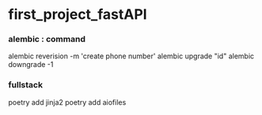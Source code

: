 # first_project_fastAPI

### alembic : command
alembic reverision -m 'create phone number'
alembic  upgrade "id"
alembic downgrade -1


### fullstack 
poetry add jinja2
poetry add aiofiles